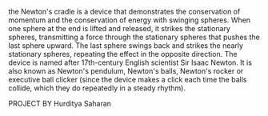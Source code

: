 the Newton's cradle is a device that demonstrates the conservation of momentum and the conservation of energy with swinging spheres. When one sphere at the end is lifted and released, it strikes the stationary spheres, transmitting a force through the stationary spheres that pushes the last sphere upward. The last sphere swings back and strikes the nearly stationary spheres, repeating the effect in the opposite direction. The device is named after 17th-century English scientist Sir Isaac Newton. It is also known as Newton's pendulum, Newton's balls, Newton's rocker or executive ball clicker (since the device makes a click each time the balls collide, which they do repeatedly in a steady rhythm).


PROJECT BY Hurditya Saharan



